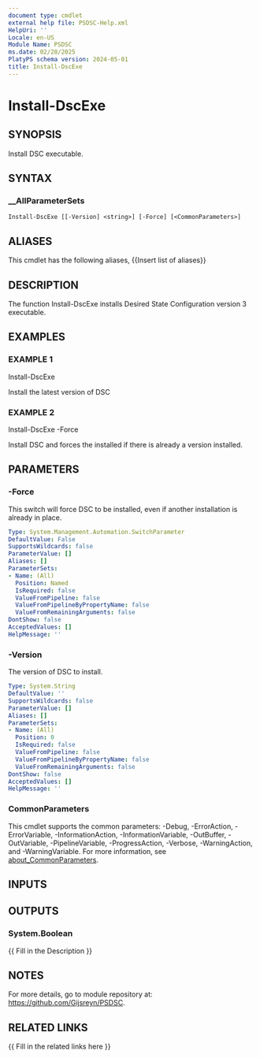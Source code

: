 ```yaml
---
document type: cmdlet
external help file: PSDSC-Help.xml
HelpUri: ''
Locale: en-US
Module Name: PSDSC
ms.date: 02/28/2025
PlatyPS schema version: 2024-05-01
title: Install-DscExe
---
```


# Install-DscExe

## SYNOPSIS

Install DSC executable.

## SYNTAX

### __AllParameterSets

```
Install-DscExe [[-Version] <string>] [-Force] [<CommonParameters>]
```

## ALIASES

This cmdlet has the following aliases,
  {{Insert list of aliases}}

## DESCRIPTION

The function Install-DscExe installs Desired State Configuration version 3 executable.

## EXAMPLES

### EXAMPLE 1

Install-DscExe

Install the latest version of DSC

### EXAMPLE 2

Install-DscExe -Force

Install DSC and forces the installed if there is already a version installed.

## PARAMETERS

### -Force

This switch will force DSC to be installed, even if another installation is already in place.

```yaml
Type: System.Management.Automation.SwitchParameter
DefaultValue: False
SupportsWildcards: false
ParameterValue: []
Aliases: []
ParameterSets:
- Name: (All)
  Position: Named
  IsRequired: false
  ValueFromPipeline: false
  ValueFromPipelineByPropertyName: false
  ValueFromRemainingArguments: false
DontShow: false
AcceptedValues: []
HelpMessage: ''
```

### -Version

The version of DSC to install.

```yaml
Type: System.String
DefaultValue: ''
SupportsWildcards: false
ParameterValue: []
Aliases: []
ParameterSets:
- Name: (All)
  Position: 0
  IsRequired: false
  ValueFromPipeline: false
  ValueFromPipelineByPropertyName: false
  ValueFromRemainingArguments: false
DontShow: false
AcceptedValues: []
HelpMessage: ''
```

### CommonParameters

This cmdlet supports the common parameters: -Debug, -ErrorAction, -ErrorVariable,
-InformationAction, -InformationVariable, -OutBuffer, -OutVariable, -PipelineVariable,
-ProgressAction, -Verbose, -WarningAction, and -WarningVariable. For more information, see
[about_CommonParameters](https://go.microsoft.com/fwlink/?LinkID=113216).

## INPUTS

## OUTPUTS

### System.Boolean

{{ Fill in the Description }}

## NOTES

For more details, go to module repository at: https://github.com/Gijsreyn/PSDSC.


## RELATED LINKS

{{ Fill in the related links here }}

